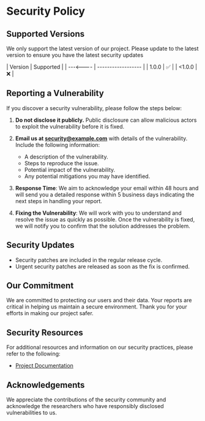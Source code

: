 # Security Policy

## Supported Versions

We only support the latest version of our project. Please update to the latest version to ensure you have the latest security updates

| Version | Supported          |
| ---<---- | ------------------ |
| 1.0.0   | :white_check_mark: |
| <1.0.0   | :x:                |

## Reporting a Vulnerability

If you discover a security vulnerability, please follow the steps below:

1. **Do not disclose it publicly.** Public disclosure can allow malicious actors to exploit the vulnerability before it is fixed.

2. **Email us at [security@example.com](mailto:security@example.com)** with details of the vulnerability. Include the following information:
   - A description of the vulnerability.
   - Steps to reproduce the issue.
   - Potential impact of the vulnerability.
   - Any potential mitigations you may have identified.

3. **Response Time**: We aim to acknowledge your email within 48 hours and will send you a detailed response within 5 business days indicating the next steps in handling your report.

4. **Fixing the Vulnerability**: We will work with you to understand and resolve the issue as quickly as possible. Once the vulnerability is fixed, we will notify you to confirm that the solution addresses the problem.

## Security Updates

- Security patches are included in the regular release cycle.
- Urgent security patches are released as soon as the fix is confirmed.

## Our Commitment

We are committed to protecting our users and their data. Your reports are critical in helping us maintain a secure environment. Thank you for your efforts in making our project safer.

## Security Resources

For additional resources and information on our security practices, please refer to the following:

- [Project Documentation](https://github.com/irmaodejesus/SYSADMIN.FirebirdBck/docs)

## Acknowledgements

We appreciate the contributions of the security community and acknowledge the researchers who have responsibly disclosed vulnerabilities to us.
